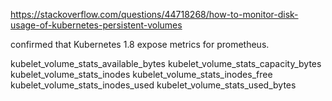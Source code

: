 https://stackoverflow.com/questions/44718268/how-to-monitor-disk-usage-of-kubernetes-persistent-volumes

 confirmed that Kubernetes 1.8 expose metrics for prometheus.

kubelet_volume_stats_available_bytes
kubelet_volume_stats_capacity_bytes
kubelet_volume_stats_inodes
kubelet_volume_stats_inodes_free
kubelet_volume_stats_inodes_used
kubelet_volume_stats_used_bytes